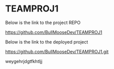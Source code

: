 # TEAMPROJ1
<!-- Below is the link to the project REPO -->  Below is the link to the project REPO
https://github.com/BullMooseDev/TEAMPROJ1
<!-- Below is the link to the deployed project -->  Below is the link to the deployed project
https://github.com/BullMooseDev/TEAMPROJ1.git


weygehrjdgtfkhtljj